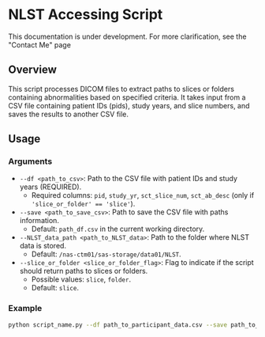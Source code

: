 # NLST Accessing Script

This documentation is under development. For more clarification, see the "Contact Me" page


## Overview

This script processes DICOM files to extract paths to slices or folders containing abnormalities based on specified criteria. It takes input from a CSV file containing patient IDs (pids), study years, and slice numbers, and saves the results to another CSV file.

## Usage

### Arguments

- `--df <path_to_csv>`: Path to the CSV file with patient IDs and study years (REQUIRED).
    - Required columns: `pid`, `study_yr`, `sct_slice_num`, `sct_ab_desc` (only if `'slice_or_folder' == 'slice'`).
- `--save <path_to_save_csv>`: Path to save the CSV file with paths information.
    - Default: `path_df.csv` in the current working directory.
- `--NLST_data_path <path_to_NLST_data>`: Path to the folder where NLST data is stored.
    - Default: `/nas-ctm01/sas-storage/data01/NLST`.
- `--slice_or_folder <slice_or_folder_flag>`: Flag to indicate if the script should return paths to slices or folders.
    - Possible values: `slice`, `folder`.
    - Default: `slice`.

### Example

```bash
python script_name.py --df path_to_participant_data.csv --save path_to_save_results.csv --NLST_data_path /path/to/data/NLST --slice_or_folder 'slice' 
```
